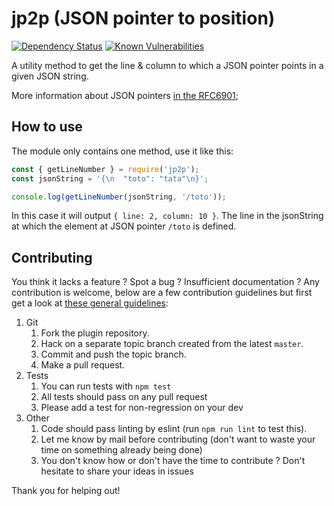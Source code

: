 # jp2p (JSON pointer to position)

[![Dependency Status](https://img.shields.io/depfu/dependencies/github/quilicicf/jp2p)](https://depfu.com/repos/github/quilicicf/jp2p)
[![Known Vulnerabilities](https://snyk.io/test/github/quilicicf/jp2p/badge.svg)](https://snyk.io/test/github/quilicicf/jp2p)

A utility method to get the line & column to which a JSON pointer points in a given JSON string.

More information about JSON pointers [in the RFC6901](http://tools.ietf.org/html/draft-ietf-appsawg-json-pointer-09);

## How to use

The module only contains one method, use it like this:

```js
const { getLineNumber } = require('jp2p');
const jsonString = '{\n  "toto": "tata"\n}';

console.log(getLineNumber(jsonString, '/toto'));
```

In this case it will output `{ line: 2, column: 10 }`. The line in the jsonString at which the element at JSON pointer `/toto` is defined.

## Contributing

You think it lacks a feature ? Spot a bug ? Insufficient documentation ?
Any contribution is welcome, below are a few contribution guidelines but first get a look at [these general guidelines](https://github.com/atom/atom/blob/master/CONTRIBUTING.md#styleguides):

1. Git
    1. Fork the plugin repository.
    1. Hack on a separate topic branch created from the latest `master`.
    1. Commit and push the topic branch.
    1. Make a pull request.
1. Tests
    1. You can run tests with `npm test`
    1. All tests should pass on any pull request
    1. Please add a test for non-regression on your dev
1. Other
    1. Code should pass linting by eslint (run `npm run lint` to test this).
    1. Let me know by mail before contributing (don't want to waste your time on something already being done)
    1. You don't know how or don't have the time to contribute ? Don't hesitate to share your ideas in issues


Thank you for helping out!
